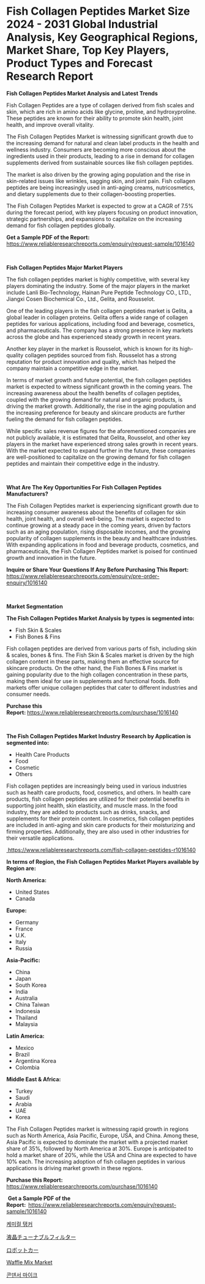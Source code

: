 <p><h1>Fish Collagen Peptides Market Size 2024 - 2031 Global Industrial Analysis, Key Geographical Regions, Market Share, Top Key Players, Product Types and Forecast Research Report</h1></p><p><strong>Fish Collagen Peptides Market Analysis and Latest Trends</strong></p>
<p><p>Fish Collagen Peptides are a type of collagen derived from fish scales and skin, which are rich in amino acids like glycine, proline, and hydroxyproline. These peptides are known for their ability to promote skin health, joint health, and improve overall vitality.</p><p>The Fish Collagen Peptides Market is witnessing significant growth due to the increasing demand for natural and clean label products in the health and wellness industry. Consumers are becoming more conscious about the ingredients used in their products, leading to a rise in demand for collagen supplements derived from sustainable sources like fish collagen peptides.</p><p>The market is also driven by the growing aging population and the rise in skin-related issues like wrinkles, sagging skin, and joint pain. Fish collagen peptides are being increasingly used in anti-aging creams, nutricosmetics, and dietary supplements due to their collagen-boosting properties.</p><p>The Fish Collagen Peptides Market is expected to grow at a CAGR of 7.5% during the forecast period, with key players focusing on product innovation, strategic partnerships, and expansions to capitalize on the increasing demand for fish collagen peptides globally.</p></p>
<p><strong>Get a Sample PDF of the Report:&nbsp;</strong> <a href="https://www.reliableresearchreports.com/enquiry/request-sample/1016140">https://www.reliableresearchreports.com/enquiry/request-sample/1016140</a></p>
<p>&nbsp;</p>
<p><strong>Fish Collagen Peptides Major Market Players</strong></p>
<p><p>The fish collagen peptides market is highly competitive, with several key players dominating the industry. Some of the major players in the market include Lanli Bio-Technology, Hainan Pure Peptide Technology CO., LTD., Jiangxi Cosen Biochemical Co., Ltd., Gelita, and Rousselot.</p><p>One of the leading players in the fish collagen peptides market is Gelita, a global leader in collagen proteins. Gelita offers a wide range of collagen peptides for various applications, including food and beverage, cosmetics, and pharmaceuticals. The company has a strong presence in key markets across the globe and has experienced steady growth in recent years.</p><p>Another key player in the market is Rousselot, which is known for its high-quality collagen peptides sourced from fish. Rousselot has a strong reputation for product innovation and quality, which has helped the company maintain a competitive edge in the market.</p><p>In terms of market growth and future potential, the fish collagen peptides market is expected to witness significant growth in the coming years. The increasing awareness about the health benefits of collagen peptides, coupled with the growing demand for natural and organic products, is driving the market growth. Additionally, the rise in the aging population and the increasing preference for beauty and skincare products are further fueling the demand for fish collagen peptides.</p><p>While specific sales revenue figures for the aforementioned companies are not publicly available, it is estimated that Gelita, Rousselot, and other key players in the market have experienced strong sales growth in recent years. With the market expected to expand further in the future, these companies are well-positioned to capitalize on the growing demand for fish collagen peptides and maintain their competitive edge in the industry.</p></p>
<p>&nbsp;</p>
<p><strong>What Are The Key Opportunities For Fish Collagen Peptides Manufacturers?</strong></p>
<p><p>The Fish Collagen Peptides market is experiencing significant growth due to increasing consumer awareness about the benefits of collagen for skin health, joint health, and overall well-being. The market is expected to continue growing at a steady pace in the coming years, driven by factors such as an aging population, rising disposable incomes, and the growing popularity of collagen supplements in the beauty and healthcare industries. With expanding applications in food and beverage products, cosmetics, and pharmaceuticals, the Fish Collagen Peptides market is poised for continued growth and innovation in the future.</p></p>
<p><strong>Inquire or Share Your Questions If Any Before Purchasing This Report:</strong> <a href="https://www.reliableresearchreports.com/enquiry/pre-order-enquiry/1016140">https://www.reliableresearchreports.com/enquiry/pre-order-enquiry/1016140</a></p>
<p>&nbsp;</p>
<p><strong>Market Segmentation</strong></p>
<p><strong>The Fish Collagen Peptides Market Analysis by types is segmented into:</strong></p>
<p><ul><li>Fish Skin & Scales</li><li>Fish Bones & Fins</li></ul></p>
<p><p>Fish collagen peptides are derived from various parts of fish, including skin & scales, bones & fins. The Fish Skin & Scales market is driven by the high collagen content in these parts, making them an effective source for skincare products. On the other hand, the Fish Bones & Fins market is gaining popularity due to the high collagen concentration in these parts, making them ideal for use in supplements and functional foods. Both markets offer unique collagen peptides that cater to different industries and consumer needs.</p></p>
<p><strong>Purchase this Report:&nbsp;</strong><a href="https://www.reliableresearchreports.com/purchase/1016140">https://www.reliableresearchreports.com/purchase/1016140</a></p>
<p>&nbsp;</p>
<p><strong>The Fish Collagen Peptides Market Industry Research by Application is segmented into:</strong></p>
<p><ul><li>Health Care Products</li><li>Food</li><li>Cosmetic</li><li>Others</li></ul></p>
<p><p>Fish collagen peptides are increasingly being used in various industries such as health care products, food, cosmetics, and others. In health care products, fish collagen peptides are utilized for their potential benefits in supporting joint health, skin elasticity, and muscle mass. In the food industry, they are added to products such as drinks, snacks, and supplements for their protein content. In cosmetics, fish collagen peptides are included in anti-aging and skin care products for their moisturizing and firming properties. Additionally, they are also used in other industries for their versatile applications.</p></p>
<p><a href="https://www.reliableresearchreports.com/fish-collagen-peptides-r1016140">&nbsp;https://www.reliableresearchreports.com/fish-collagen-peptides-r1016140</a></p>
<p><strong>In terms of Region, the Fish Collagen Peptides Market Players available by Region are:</strong></p>
<p>
    <p> <strong> North America: </strong>
        <ul>
            <li>United States</li>
            <li>Canada</li>
        </ul>
        </p> 
    <p> <strong> Europe: </strong>
        <ul>
            <li>Germany</li>
            <li>France</li>
            <li>U.K.</li>
            <li>Italy</li>
            <li>Russia</li>
        </ul>
        </p> 
    <p> <strong> Asia-Pacific: </strong>
        <ul>
            <li>China</li>
            <li>Japan</li>
            <li>South Korea</li>
            <li>India</li>
            <li>Australia</li>
            <li>China Taiwan</li>
            <li>Indonesia</li>
            <li>Thailand</li>
            <li>Malaysia</li>
        </ul>
        </p> 
    <p> <strong> Latin America: </strong>
        <ul>
            <li>Mexico</li>
            <li>Brazil</li>
            <li>Argentina Korea</li>
            <li>Colombia</li>
        </ul>
        </p> 
    <p> <strong> Middle East & Africa: </strong>
        <ul>
            <li>Turkey</li>
            <li>Saudi</li>
            <li>Arabia</li>
            <li>UAE</li>
            <li>Korea</li>
        </ul>
    </p>
    </p>
<p><p>The Fish Collagen Peptides market is witnessing rapid growth in regions such as North America, Asia Pacific, Europe, USA, and China. Among these, Asia Pacific is expected to dominate the market with a projected market share of 35%, followed by North America at 30%. Europe is anticipated to hold a market share of 20%, while the USA and China are expected to have 10% each. The increasing adoption of fish collagen peptides in various applications is driving market growth in these regions.</p></p>
<p><strong>Purchase this Report: </strong><a href="https://www.reliableresearchreports.com/purchase/1016140">https://www.reliableresearchreports.com/purchase/1016140</a></p>
<p>&nbsp;<strong>Get a Sample PDF of the Report:&nbsp;&nbsp;</strong><a href="https://www.reliableresearchreports.com/enquiry/request-sample/1016140">https://www.reliableresearchreports.com/enquiry/request-sample/1016140</a></p>
<p><strong></strong></p>
<p><p><a href="https://github.com/trmesnao7959541/Market-Research-Report-List-1/blob/main/206729517187.md">케미컬 탱커</a></p><p><a href="https://medium.com/@joanacasper14/%E6%B6%B2%E6%99%B6%E5%8F%AF%E5%A4%89%E3%83%95%E3%82%A3%E3%83%AB%E3%82%BF%E3%83%BC%E5%B8%82%E5%A0%B4%E8%A6%8F%E6%A8%A1-%E5%B8%82%E5%A0%B4%E3%81%AE%E8%A6%8B%E9%80%9A%E3%81%97%E3%81%A8%E5%B8%82%E5%A0%B4%E4%BA%88%E6%B8%AC-2024%E5%B9%B4%E3%81%8B%E3%82%892031%E5%B9%B4-10a757fe5d43">液晶チューナブルフィルター</a></p><p><a href="https://medium.com/@slbola/%E3%83%AD%E3%83%9C%E3%83%83%E3%83%88%E3%82%AB%E3%83%BC%E5%B8%82%E5%A0%B4-%E5%B8%82%E5%A0%B4cagr-%E5%B8%82%E5%A0%B4%E3%83%88%E3%83%AC%E3%83%B3%E3%83%89-%E3%81%8A%E3%82%88%E3%81%B3%E6%88%90%E9%95%B7%E6%88%A6%E7%95%A5%E3%81%AB%E9%96%A2%E3%81%99%E3%82%8B%E6%B4%9E%E5%AF%9F-7c59d27b524b">ロボットカー</a></p><p><a href="https://github.com/yemakinde/Market-Research-Report-List-2/blob/main/waffle-mix-market.md">Waffle Mix Market</a></p><p><a href="https://github.com/vsn7qpua81q/Market-Research-Report-List-1/blob/main/719930717188.md">콘덴서 마이크</a></p></p>